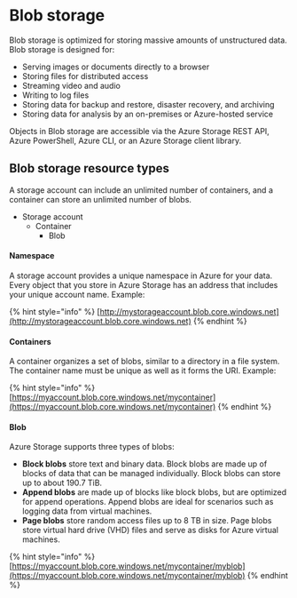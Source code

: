 # Blob storage

Blob storage is optimized for storing massive amounts of unstructured data. Blob storage is designed for:

-   Serving images or documents directly to a browser
-   Storing files for distributed access
-   Streaming video and audio
-   Writing to log files
-   Storing data for backup and restore, disaster recovery, and archiving
-   Storing data for analysis by an on-premises or Azure-hosted service

Objects in Blob storage are accessible via the Azure Storage REST API, Azure PowerShell, Azure CLI, or an Azure Storage client library.

## Blob storage resource types

A storage account can include an unlimited number of containers, and a container can store an unlimited number of blobs.

-   Storage account
    -   Container
        -   Blob

#### Namespace

A storage account provides a unique namespace in Azure for your data. Every object that you store in Azure Storage has an address that includes your unique account name. Example:

{% hint style="info" %} [http://mystorageaccount.blob.core.windows.net](http://mystorageaccount.blob.core.windows.net) {% endhint %}

#### Containers

A container organizes a set of blobs, similar to a directory in a file system. The container name must be unique as well as it forms the URI. Example:

{% hint style="info" %} [https://myaccount.blob.core.windows.net/mycontainer](https://myaccount.blob.core.windows.net/mycontainer) {% endhint %}

#### Blob

Azure Storage supports three types of blobs:

-   **Block blobs** store text and binary data. Block blobs are made up of blocks of data that can be managed individually. Block blobs can store up to about 190.7 TiB.
-   **Append blobs** are made up of blocks like block blobs, but are optimized for append operations. Append blobs are ideal for scenarios such as logging data from virtual machines.
-   **Page blobs** store random access files up to 8 TB in size. Page blobs store virtual hard drive (VHD) files and serve as disks for Azure virtual machines.

{% hint style="info" %} [https://myaccount.blob.core.windows.net/mycontainer/myblob](https://myaccount.blob.core.windows.net/mycontainer/myblob) {% endhint %}
